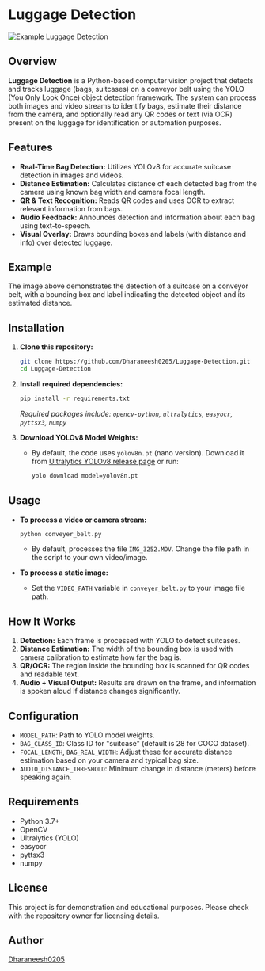 # Luggage Detection

![Example Luggage Detection](<img width="505" height="900" alt="image" src="https://github.com/user-attachments/assets/35d7d4af-532a-4b53-84f9-75f2a13d68a1" />
)

## Overview

**Luggage Detection** is a Python-based computer vision project that detects and tracks luggage (bags, suitcases) on a conveyor belt using the YOLO (You Only Look Once) object detection framework. The system can process both images and video streams to identify bags, estimate their distance from the camera, and optionally read any QR codes or text (via OCR) present on the luggage for identification or automation purposes.

## Features

- **Real-Time Bag Detection:** Utilizes YOLOv8 for accurate suitcase detection in images and videos.
- **Distance Estimation:** Calculates distance of each detected bag from the camera using known bag width and camera focal length.
- **QR & Text Recognition:** Reads QR codes and uses OCR to extract relevant information from bags.
- **Audio Feedback:** Announces detection and information about each bag using text-to-speech.
- **Visual Overlay:** Draws bounding boxes and labels (with distance and info) over detected luggage.

## Example

The image above demonstrates the detection of a suitcase on a conveyor belt, with a bounding box and label indicating the detected object and its estimated distance.

## Installation

1. **Clone this repository:**
   ```bash
   git clone https://github.com/Dharaneesh0205/Luggage-Detection.git
   cd Luggage-Detection
   ```

2. **Install required dependencies:**
   ```bash
   pip install -r requirements.txt
   ```
   *Required packages include: `opencv-python`, `ultralytics`, `easyocr`, `pyttsx3`, `numpy`*

3. **Download YOLOv8 Model Weights:**
   - By default, the code uses `yolov8n.pt` (nano version). Download it from [Ultralytics YOLOv8 release page](https://github.com/ultralytics/ultralytics/releases) or run:
     ```bash
     yolo download model=yolov8n.pt
     ```

## Usage

- **To process a video or camera stream:**
  ```bash
  python conveyer_belt.py
  ```
  - By default, processes the file `IMG_3252.MOV`. Change the file path in the script to your own video/image.

- **To process a static image:**
  - Set the `VIDEO_PATH` variable in `conveyer_belt.py` to your image file path.

## How It Works

1. **Detection:** Each frame is processed with YOLO to detect suitcases.
2. **Distance Estimation:** The width of the bounding box is used with camera calibration to estimate how far the bag is.
3. **QR/OCR:** The region inside the bounding box is scanned for QR codes and readable text.
4. **Audio + Visual Output:** Results are drawn on the frame, and information is spoken aloud if distance changes significantly.

## Configuration

- `MODEL_PATH`: Path to YOLO model weights.
- `BAG_CLASS_ID`: Class ID for "suitcase" (default is 28 for COCO dataset).
- `FOCAL_LENGTH`, `BAG_REAL_WIDTH`: Adjust these for accurate distance estimation based on your camera and typical bag size.
- `AUDIO_DISTANCE_THRESHOLD`: Minimum change in distance (meters) before speaking again.

## Requirements

- Python 3.7+
- OpenCV
- Ultralytics (YOLO)
- easyocr
- pyttsx3
- numpy

## License

This project is for demonstration and educational purposes. Please check with the repository owner for licensing details.

## Author

[Dharaneesh0205](https://github.com/Dharaneesh0205)
